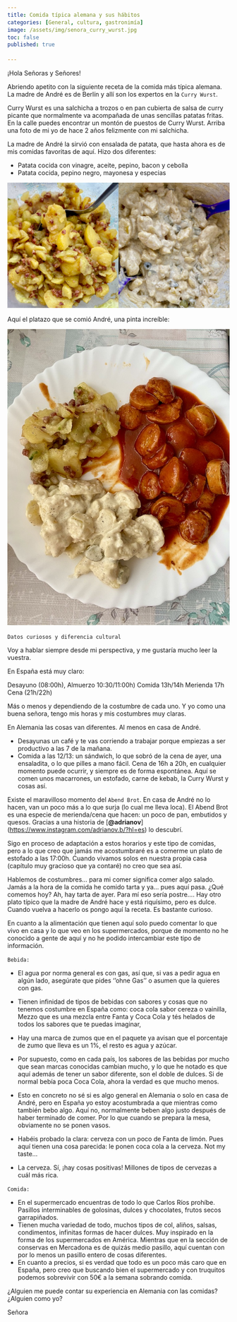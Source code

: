 ```yaml
---
title: Comida típica alemana y sus hábitos 
categories: [General, cultura, gastronimía]
image: /assets/img/senora_curry_wurst.jpg
toc: false
published: true

---
```


¡Hola Señoras y Señores! 


Abriendo apetito con la siguiente receta de la comida más típica alemana. La madre de André es de Berlín y allí son los expertos en la `Curry Wurst`. 

Curry Wurst es una salchicha a trozos o en pan cubierta de salsa de curry picante que normalmente va acompañada de unas sencillas patatas fritas. En la calle puedes encontrar un montón de puestos de Curry Wurst. Arriba una foto de mi yo de hace 2 años felizmente con mi salchicha. 

La madre de André la sirvió con ensalada de patata, que hasta ahora es de mis comidas favoritas de aquí. Hizo dos diferentes: 

- Patata cocida con vinagre, aceite, pepino, bacon y cebolla 
- Patata cocida, pepino negro, mayonesa y especias 

![ENSALADAS](/assets/img/ensaladas_patatas.jpg)

Aquí el platazo que se comió André, una pinta increíble:

![ENSALADAS](/assets/img/plato_tipico_aleman.jpg)


`Datos curiosos y diferencia cultural`

Voy a hablar siempre desde mi perspectiva, y me gustaría mucho leer la vuestra.

En España está muy claro: 

Desayuno (08:00h), 
Almuerzo 10:30/11:00h)
Comida 13h/14h
Merienda 17h 
Cena (21h/22h) 


Más o menos y dependiendo de la costumbre de cada uno. Y yo como una buena señora, tengo mis horas y mis costumbres muy claras.

En Alemania las cosas van diferentes. Al menos en casa de André.

-	Desayunas un café y te vas corriendo a trabajar porque empiezas a ser productivo a las 7 de la mañana.
-	Comida a las 12/13: un sándwich, lo que sobró de la cena de ayer, una ensaladita, o lo que pilles a mano fácil. 
Cena de 16h a 20h, en cualquier momento puede ocurrir, y siempre es de forma espontánea. Aquí se comen unos macarrones, un estofado, carne de kebab, la Curry Wurst y cosas así.

Existe el maravilloso momento del `Abend Brot`. En casa de André no lo hacen, van un poco más a lo que surja (lo cual me lleva loca). El Abend Brot es una especie de merienda/cena que hacen: un poco de pan, embutidos y quesos. Gracias a una historia de [__@adrianov__] (https://www.instagram.com/adrianov.b/?hl=es) lo descubrí.


Sigo en proceso de adaptación a estos horarios y este tipo de comidas, pero a lo que creo que jamás me acostumbraré es a comerme un plato de estofado a las 17:00h. Cuando vivamos solos en nuestra propia casa (capítulo muy gracioso que ya contaré) no creo que sea así.


Hablemos de costumbres… para mi comer significa comer algo salado. Jamás a la hora de la comida he comido tarta y ya… pues aquí pasa. ¿Qué comemos hoy? Ah, hay tarta de ayer. Para mí eso sería postre…. Hay otro plato típico que la madre de André hace y está riquísimo, pero es dulce. Cuando vuelva a hacerlo os pongo aquí la receta. Es bastante curioso. 


En cuanto a la alimentación que tienen aquí solo puedo comentar lo que vivo en casa y lo que veo en los supermercados, porque de momento no he conocido a gente de aquí y no he podido intercambiar este tipo de información. 



`Bebida:`

-	El agua por norma general es con gas, así que, si vas a pedir agua en algún lado, asegúrate que pides ‘’ohne Gas’’ o asumen que la quieres con gas. 

-	Tienen infinidad de tipos de bebidas con sabores y cosas que no tenemos costumbre en España como: coca cola sabor cereza o vainilla, Mezzo que es una mezcla entre Fanta y Coca Cola y tés helados de todos los sabores que te puedas imaginar, 

-	Hay una marca de zumos que en el paquete ya avisan que el porcentaje de zumo que lleva es un 1%, el resto es agua y azúcar. 

-	Por supuesto, como en cada país, los sabores de las bebidas por mucho que sean marcas conocidas cambian mucho, y lo que he notado es que aquí además de tener un sabor diferente, son el doble de dulces. Si de normal bebía poca Coca Cola, ahora la verdad es que mucho menos. 

-	Esto en concreto no sé si es algo general en Alemania o solo en casa de André, pero en España yo estoy acostumbrada a que mientras como también bebo algo. Aquí no, normalmente beben algo justo después de haber terminado de comer. Por lo que cuando se prepara la mesa, obviamente no se ponen vasos. 

-	Habéis probado la clara: cerveza con un poco de Fanta de limón. Pues aquí tienen una cosa parecida: le ponen coca cola a la cerveza. Not my taste…

-	La cerveza. Sí, ¡hay cosas positivas! Millones de tipos de cervezas a cuál más rica.

`Comida:`

-	En el supermercado encuentras de todo lo que Carlos Ríos prohíbe. Pasillos interminables de golosinas, dulces y chocolates, frutos secos garrapiñados. 
-	Tienen mucha variedad de todo, muchos tipos de col, aliños, salsas, condimentos, infinitas formas de hacer dulces. Muy inspirado en la forma de los supermercados en América. Mientras que en la sección de conservas en Mercadona es de quizás medio pasillo, aquí cuentan con por lo menos un pasillo entero de cosas diferentes. 
-	En cuanto a precios, si es verdad que todo es un poco más caro que en España, pero creo que buscando bien el supermercado y con truquitos podemos sobrevivir con 50€ a la semana sobrando comida. 


¿Alguien me puede contar su experiencia en Alemania con las comidas? ¿Alguien como yo? 


Señora



